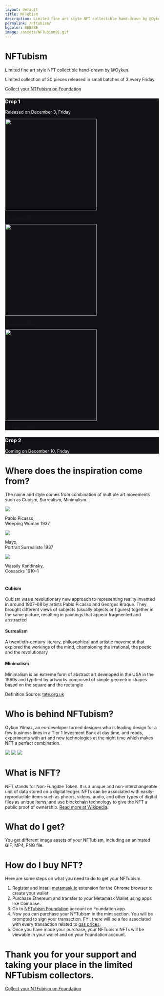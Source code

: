 ```yaml
---
layout: default
title: NFTubism
description: Limited fine art style NFT collectible hand-drawn by @Oykun
permalink: /nftubism/
bgcolor: BEBEBE
image: /assets/NFTubism01.gif
---
```

<div class="flex flex-wrap justify-between">
    <div class="w-40-l">
        <h1 class="slim title-large col-10">NFTubism</h1>
    </div>
    <div class="w-50-l mt6-l">
        <div class="post-content">
			<p class="text-large mb0 pb0">Limited fine art style NFT collectible hand-drawn by <a href="https://twitter.com/oykun" title="twitter/@oykun" target="_blank">@Oykun</a>.</p>
			<p class="text-large mb0 pb0">Limited collection of 30 pieces released in small batches of 3 every Friday.</p>
			<p class="pt4"><a href="https://foundation.app/@oykun" target="_blank" class="btn-dark">Collect your NTFubism on Foundation</a></p>
        </div>
    </div>  
</div>





<div class="pa5 mt6 mb4" style="background-color: #111015; color: #fff;">
	<h3 class="font-light">Drop 1</h3>
	<p class="font-light text-small text-grey">Released on December 3, Friday</p>
	<div class="flex flex-wrap justify-between text-small text-slim">
		<div class="">
			<a href="https://foundation.app/@oykun" target="_blank"><img src="/assets/NFTubism01.gif" width="300"></a>
			<p><a href="https://foundation.app/@oykun" target="_blank">NFTubism #01</a></p>
		</div>
		<div class="">
			<a href="https://foundation.app/@oykun" target="_blank"><img src="/assets/NFTubism02.gif" width="300"></a>
			<p><a href="https://foundation.app/@oykun" target="_blank">NFTubism #02</a></p>
		</div>
		<div class="">
			<a href="https://foundation.app/@oykun" target="_blank"><img src="/assets/NFTubism03.gif" width="300"></a>
			<p><a href="https://foundation.app/@oykun" target="_blank">NFTubism #03</a></p>
		</div>
	</div>
</div>

<div class="pa5 mb4" style="background-color: #111015; color: #fff;">
	<h3 class="font-light">Drop 2</h3>
	<p class="font-light text-small text-grey">Coming on December 10, Friday</p>
</div>






<div class="flex flex-wrap justify-between pt5">
    <div class="w-40-l">
        <h1 class="slim">Where does the inspiration come from?</h1>
    </div>
    <div class="w-50-l pt6-l">
        <div class="post-content">
			<p>The name and style comes from combination of multiple art movements such as Cubism, Surrealism, Minimalism...</p>
        </div>
    </div>  
</div>
<div class="flex flex-wrap justify-between pa3">
	<span>
		<img src="/assets/picasso.jpg">
		<p class="text-small">Pablo Picasso, <br />Weeping Woman 1937</p>
	</span>
	<span>
		<img src="/assets/mayo.jpg">
		<p class="text-small">Mayo, <br />Portrait Surrealiste 1937</p>
	</span>
	<span>
		<img src="/assets/cossacks.jpg">
		<p class="text-small">Wassily Kandinsky, <br />Cossacks 1910–1</p>
	</span>
</div>
<div class="flex flex-wrap justify-between">
    <div class="w-40-l mt4">
        <h1 class="col-10"></h1>
    </div>
    <div class="w-50-l pt3-l">
        <div class="post-content">
			<h4>Cubism</h4>
			<p>Cubism was a revolutionary new approach to representing reality invented in around 1907–08 by artists Pablo Picasso and Georges Braque. They brought different views of subjects (usually objects or figures) together in the same picture, resulting in paintings that appear fragmented and abstracted</p>
			<h4 class="pt5">Surrealism</h4>
			<p>A twentieth-century literary, philosophical and artistic movement that explored the workings of the mind, championing the irrational, the poetic and the revolutionary</p>
			<h4 class="pt5">Minimalism</h4>
			<p>Minimalism is an extreme form of abstract art developed in the USA in the 1960s and typified by artworks composed of simple geometric shapes based on the square and the rectangle</p>
			<p class="i">Definition Source: <a href="https://www.tate.org.uk/" target="_blank">tate.org.uk</a></p>
        </div>
    </div>  
</div>






<div class="flex flex-wrap justify-between pt6">
    <div class="w-40-l">
        <h1 class="slim col-10">Who is behind NFTubism?</h1>
    </div>
    <div class="w-50-l pt5-l">
        <div class="post-content">
			<p class="text-large mb0 pb0">Oykun Yilmaz, an ex-developer turned designer who is leading design for a few business lines in a Tier 1 Invesment Bank at day time, and reads, experiments with art and new technologies at the night time which makes NFT a perfect combination.</p>
        </div>
    </div>  
</div>
<div class="flex flex-wrap justify-between pt5-l">
	<img src="/assets/space1.jpeg" class="w-30-l">
	<img src="/assets/tate.jpeg" class="w-30-l">
	<img src="/assets/mag1.jpeg" class="w-30-l">
</div>





<div class="flex flex-wrap justify-between pt6">
    <div class="w-40-l">
        <h1 class="slim col-10">What is NFT?</h1>
    </div>
    <div class="w-50-l">
        <div class="post-content">
			<p class="text-large mb0 pb0">NFT stands for Non-Fungible Token. It is a unique and non-interchangeable unit of data stored on a digital ledger. NFTs can be associated with easily-reproducible items such as photos, videos, audio, and other types of digital files as unique items, and use blockchain technology to give the NFT a public proof of ownership. <a href="https://en.wikipedia.org/wiki/Non-fungible_token" target="_blank">Read more at Wikipedia</a>.</p>
        </div>
    </div>  
</div>





<div class="flex flex-wrap justify-between pt6">
    <div class="w-40-l">
        <h1 class="slim col-10">What do I get?</h1>
    </div>
    <div class="w-50-l mt4-l">
        <div class="post-content">
			<p class="text-large mb0 pb0">You get different image assets of your NFTubism, including an animated GIF, MP4, PNG file.</p>
        </div>
    </div>  
</div>






<div class="flex flex-wrap justify-between pt6">
    <div class="w-40-l">
        <h1 class="slim col-10">How do I buy NFT?</h1>
    </div>
    <div class="w-50-l mt5-l">
        <div class="post-content">
			<p class="text-large mb0 pb0">Here are some steps on what you need to do to get your NFTubism.</p>
			<ol>
				<li>Register and install <a href="https://metamask.io/" target="_blank">metamask.io</a> extension for the Chrome browser to create your wallet</li>
				<li>Purchase Ethereum and transfer to your Metamask Wallet using apps like Coinbase.</li>
				<li>Go to <a href="https://foundation.app/@oykun" target="_blank">NFTubism Foundation</a> account on Foundation.app.</li> 
				<li>Now you can purchase your NFTubism in the mint section. You will be prompted to sign your transaction. FYI, there will be a fee associated with every transaction related to <a href="https://www.investopedia.com/terms/g/gas-ethereum.asp#:~:text=Gas%20fees%20are%20payments%20made,spend%20on%20a%20particular%20transaction." target="_blank">gas prices</a>.</li>
				<li>Once you have made your purchase, your NFTubism NFTs will be viewable in your wallet and on your Foundation account.</li>
			</ol>
        </div>
    </div>  
</div>







<!--
<div class="flex flex-wrap justify-between pt6"> 
    <div class="w-40-l">
        <h1 class="slim col-10">Making some good out of this 🖤</h1>
    </div>
    <div class="w-50-l mt5-l">
        <div class="post-content">
			<p class="text-large mb0 pb0">By purchasing these NTFs, you will be contributing to the donation for <a href="https://www.savethechildren.org.uk/" target="_blank">Save the Children</a> for food, education, healthcare support and <a href="https://www.careinternational.org.uk/emergencies/climate-crisis" target="_blank">Care</a> for Climate Crisis support.</p>
			<p class="text-large mb0 pb0">I will <a href="https://twitter.com/oykun" title="twitter/@oykun" target="_blank">tweet</a> and update this page with the proof of donations you have taken part of. It is optional to include your name in these updates.</p>
        </div>
    </div>  
</div>

<div class="tc mt5">
	<img src="/assets/donate.png">
</div>
-->





<div class="mt7 mb7 tc">
	<h1 class="slim page-title w-50-l center">Thank you for your support and taking your place in the limited NFTubism collectors.</h1>
    <p class="pt6"><a href="https://foundation.app/@oykun" target="_blank" class="btn-dark">Collect your NTFubism on Foundation</a></p>
</div>


